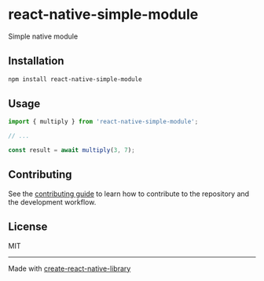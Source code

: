 # react-native-simple-module

Simple native module

## Installation

```sh
npm install react-native-simple-module
```

## Usage

```js
import { multiply } from 'react-native-simple-module';

// ...

const result = await multiply(3, 7);
```

## Contributing

See the [contributing guide](CONTRIBUTING.md) to learn how to contribute to the repository and the development workflow.

## License

MIT

---

Made with [create-react-native-library](https://github.com/callstack/react-native-builder-bob)
